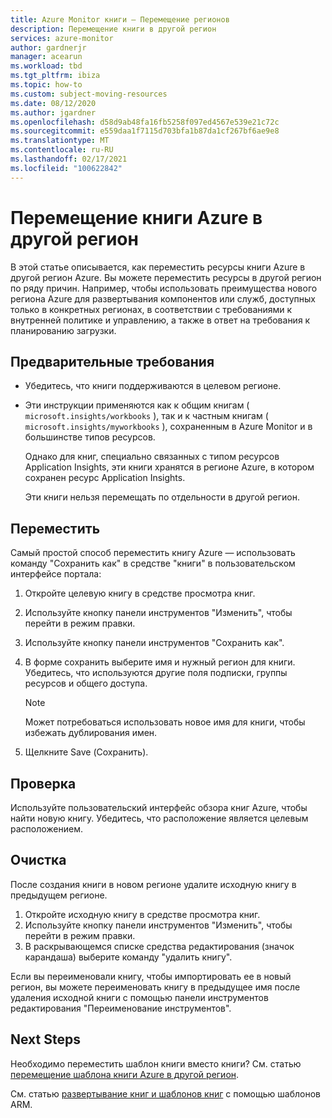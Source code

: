 ```yaml
---
title: Azure Monitor книги — Перемещение регионов
description: Перемещение книги в другой регион
services: azure-monitor
author: gardnerjr
manager: acearun
ms.workload: tbd
ms.tgt_pltfrm: ibiza
ms.topic: how-to
ms.custom: subject-moving-resources
ms.date: 08/12/2020
ms.author: jgardner
ms.openlocfilehash: d58d9ab48fa16fb5258f097ed4567e539e21c72c
ms.sourcegitcommit: e559daa1f7115d703bfa1b87da1cf267bf6ae9e8
ms.translationtype: MT
ms.contentlocale: ru-RU
ms.lasthandoff: 02/17/2021
ms.locfileid: "100622842"
---
```

# <a name="move-an-azure-workbook-to-another-region"></a>Перемещение книги Azure в другой регион

В этой статье описывается, как переместить ресурсы книги Azure в другой регион Azure. Вы можете переместить ресурсы в другой регион по ряду причин. Например, чтобы использовать преимущества нового региона Azure для развертывания компонентов или служб, доступных только в конкретных регионах, в соответствии с требованиями к внутренней политике и управлению, а также в ответ на требования к планированию загрузки.

## <a name="prerequisites"></a>Предварительные требования

* Убедитесь, что книги поддерживаются в целевом регионе.

* Эти инструкции применяются как к общим книгам ( `microsoft.insights/workbooks` ), так и к частным книгам ( `microsoft.insights/myworkbooks` ), сохраненным в Azure Monitor и в большинстве типов ресурсов.

  Однако для книг, специально связанных с типом ресурсов Application Insights, эти книги хранятся в регионе Azure, в котором сохранен ресурс Application Insights.

  Эти книги нельзя перемещать по отдельности в другой регион.

## <a name="move"></a>Переместить

Самый простой способ переместить книгу Azure — использовать команду "Сохранить как" в средстве "книги" в пользовательском интерфейсе портала:

1. Откройте целевую книгу в средстве просмотра книг.
2. Используйте кнопку панели инструментов "Изменить", чтобы перейти в режим правки.
3. Используйте кнопку панели инструментов "Сохранить как".
4. В форме сохранить выберите имя и нужный регион для книги. Убедитесь, что используются другие поля подписки, группы ресурсов и общего доступа.

   > [!NOTE]
   > Может потребоваться использовать новое имя для книги, чтобы избежать дублирования имен.

5. Щелкните Save (Сохранить). 

## <a name="verify"></a>Проверка

Используйте пользовательский интерфейс обзора книг Azure, чтобы найти новую книгу. Убедитесь, что расположение является целевым расположением.

## <a name="clean-up"></a>Очистка

После создания книги в новом регионе удалите исходную книгу в предыдущем регионе.
1. Откройте исходную книгу в средстве просмотра книг.
2. Используйте кнопку панели инструментов "Изменить", чтобы перейти в режим правки.
3. В раскрывающемся списке средства редактирования (значок карандаша) выберите команду "удалить книгу".

Если вы переименовали книгу, чтобы импортировать ее в новый регион, вы можете переименовать книгу в предыдущее имя после удаления исходной книги с помощью панели инструментов редактирования "Переименование инструментов".

## <a name="next-steps"></a>Next Steps

Необходимо переместить шаблон книги вместо книги? См. статью [перемещение шаблона книги Azure в другой регион](./workbook-templates-move-region.md).

См. статью [развертывание книг и шаблонов книг](../visualize/workbooks-automate.md) с помощью шаблонов ARM.
